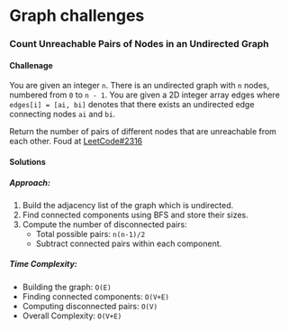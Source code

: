 # Graph challenges

### Count Unreachable Pairs of Nodes in an Undirected Graph
#### Challenage
You are given an integer `n`. There is an undirected graph with `n` nodes, numbered from `0` to `n - 1`. You are given a 2D integer array edges where `edges[i] = [ai, bi]` denotes that there exists an undirected edge connecting nodes `ai` and `bi`.

Return the number of pairs of different nodes that are unreachable from each other.
Foud at [LeetCode#2316](https://leetcode.com/problems/count-unreachable-pairs-of-nodes-in-an-undirected-graph/description/)

#### Solutions
##### Approach:
1. Build the adjacency list of the graph which is undirected.
2. Find connected components using BFS and store their sizes.
3. Compute the number of disconnected pairs:
    - Total possible pairs: `n(n-1)/2`
    - Subtract connected pairs within each component.

##### Time Complexity:
- Building the graph: `O(E)`
- Finding connected components: `O(V+E)`
- Computing disconnected pairs: `O(V)`
- Overall Complexity: `O(V+E)`